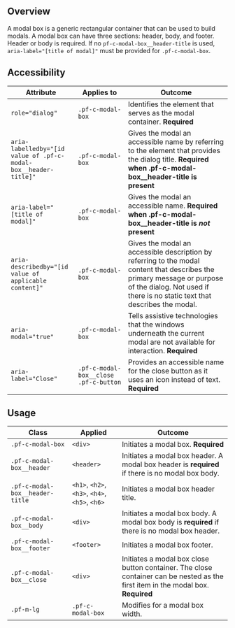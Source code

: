 ## Overview

A modal box is a generic rectangular container that can be used to build modals. A modal box can have three sections: header, body, and footer. Header or body is required. If no `pf-c-modal-box__header-title` is used, `aria-label="[title of modal]"` must be provided for `.pf-c-modal-box`.

## Accessibility

| Attribute | Applies to | Outcome |
| -- | -- | -- |
| `role="dialog"` | `.pf-c-modal-box` | Identifies the element that serves as the modal container. **Required**|
| `aria-labelledby="[id value of .pf-c-modal-box__header-title]"` | `.pf-c-modal-box` | Gives the modal an accessible name by referring to the element that provides the dialog title. **Required when .pf-c-modal-box__header-title is present** |
| `aria-label="[title of modal]"` | `.pf-c-modal-box` | Gives the modal an accessible name. **Required when .pf-c-modal-box__header-title is _not_ present** |
| `aria-describedby="[id value of applicable content]"` | `.pf-c-modal-box` | Gives the modal an accessible description by referring to the modal content that describes the primary message or purpose of the dialog. Not used if there is no static text that describes the modal. |
| `aria-modal="true"` | `.pf-c-modal-box` | Tells assistive technologies that the windows underneath the current modal are not available for interaction. **Required**|
| `aria-label="Close"` | `.pf-c-modal-box__close .pf-c-button` | Provides an accessible name for the close button as it uses an icon instead of text. **Required**|

## Usage

| Class | Applied | Outcome |
| -- | -- | -- |
| `.pf-c-modal-box` | `<div>` | Initiates a modal box. **Required** |
| `.pf-c-modal-box__header` | `<header>` | Initiates a modal box header. A modal box header is **required** if there is no modal box body. |
| `.pf-c-modal-box__header-title` | `<h1>`, `<h2>`, `<h3>`, `<h4>`, `<h5>`, `<h6>` | Initiates a modal box header title. |
| `.pf-c-modal-box__body` | `<div>` | Initiates a modal box body. A modal box body is **required** if there is no modal box header. |
| `.pf-c-modal-box__footer` | `<footer>` | Initiates a modal box footer. |
| `.pf-c-modal-box__close` | `<div>` | Initiates a modal box close button container. The close container can be nested as the first item in the modal box. **Required** |
| `.pf-m-lg` | `.pf-c-modal-box` | Modifies for a modal box width. |
